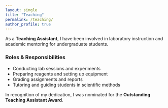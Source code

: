 ```yaml
---
layout: single
title: "Teaching"
permalink: /teaching/
author_profile: true
---
```


As a **Teaching Assistant**, I have been involved in laboratory instruction and academic mentoring for undergraduate students.

### Roles & Responsibilities
- Conducting lab sessions and experiments  
- Preparing reagents and setting up equipment  
- Grading assignments and reports  
- Tutoring and guiding students in scientific methods  

In recognition of my dedication, I was nominated for the **Outstanding Teaching Assistant Award**.
